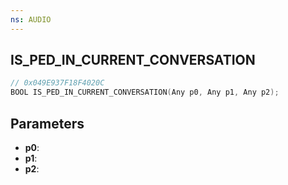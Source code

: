 ```yaml
---
ns: AUDIO
---
```

## IS_PED_IN_CURRENT_CONVERSATION

```c
// 0x049E937F18F4020C
BOOL IS_PED_IN_CURRENT_CONVERSATION(Any p0, Any p1, Any p2);
```

## Parameters
* **p0**:
* **p1**:
* **p2**:
